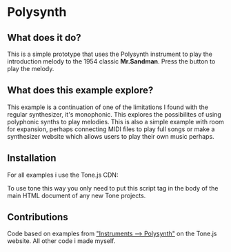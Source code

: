 # Polysynth
## What does it do?
This is a simple prototype that uses the Polysynth instrument to play the introduction melody to the 1954 classic **Mr.Sandman**. Press the button to play the melody.
## What does this example explore?
This example is a continuation of one of the limitations I found with the regular synthesizer, it's monophonic. This explores the possibilites of using polyphonic synths to play melodies. This is also a simple example with room for expansion, perhaps connecting MIDI files to play full songs or make a synthesizer website which allows users to play their own music perhaps.
## Installation
For all examples i use the Tone.js CDN:
> <script src="https://cdnjs.cloudflare.com/ajax/libs/tone/14.8.10/Tone.js"></script>
To use tone this way you only need to put this script tag in the body of the main HTML document of any new Tone projects.
## Contributions
Code based on examples from ["Instruments --> Polysynth"](https://tonejs.github.io/) on the Tone.js website. All other code i made myself.